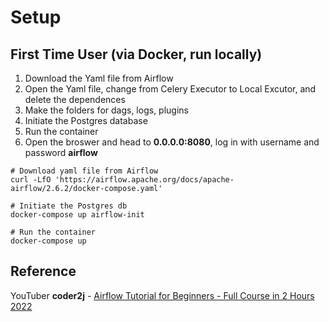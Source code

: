 # Setup

## First Time User (via Docker, run locally)
<ol>
	<li>Download the Yaml file from Airflow</li>
	<li>Open the Yaml file, change from Celery Executor to Local Excutor, and delete the dependences</li>
	<li>Make the folders for dags, logs, plugins</li>
	<li>Initiate the Postgres database</li>
	<li>Run the container</li>
	<li>Open the broswer and head to <b>0.0.0.0:8080</b>, log in with username and password <b>airflow</b></li>
</ol>

```
# Download yaml file from Airflow
curl -LfO 'https://airflow.apache.org/docs/apache-airflow/2.6.2/docker-compose.yaml'

# Initiate the Postgres db
docker-compose up airflow-init

# Run the container
docker-compose up
```


## Reference
YouTuber <b>coder2j</b> - <a href="https://www.youtube.com/watch?v=K9AnJ9_ZAXE">Airflow Tutorial for Beginners - Full Course in 2 Hours 2022</a>